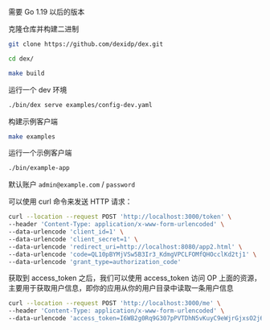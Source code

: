 需要 Go 1.19 以后的版本

克隆仓库并构建二进制

```bash
git clone https://github.com/dexidp/dex.git

cd dex/

make build
```

运行一个 dev 环境

```bash
./bin/dex serve examples/config-dev.yaml
```

构建示例客户端

```bash
make examples
```

运行一个示例客户端

```bash
./bin/example-app
```

默认账户 `admin@example.com` / `password`

可以使用 curl 命令来发送 HTTP 请求：

```bash
curl --location --request POST 'http://localhost:3000/token' \
--header 'Content-Type: application/x-www-form-urlencoded' \
--data-urlencode 'client_id=1' \
--data-urlencode 'client_secret=1' \
--data-urlencode 'redirect_uri=http://localhost:8080/app2.html' \
--data-urlencode 'code=QL10pBYMjVSw5B3Ir3_KdmgVPCLFOMfQHOcclKd2tj1' \
--data-urlencode 'grant_type=authorization_code'
```

获取到 access_token 之后，我们可以使用 access_token 访问 OP 上面的资源，主要用于获取用户信息，即你的应用从你的用户目录中读取一条用户信息

```bash
curl --location --request POST 'http://localhost:3000/me' \
--header 'Content-Type: application/x-www-form-urlencoded' \
--data-urlencode 'access_token=I6WB2g0Rq9G307pPVTDhN5vKuyC9eWjrGjxsO2j6jm-'

```



